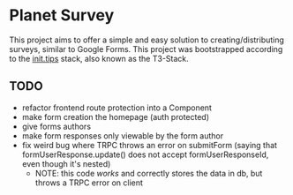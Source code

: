 # Planet Survey

This project aims to offer a simple and easy solution to creating/distributing surveys, similar to Google Forms. This project was bootstrapped according to the [init.tips](https://init.tips) stack, also known as the T3-Stack.

## TODO

- refactor frontend route protection into a Component
- make form creation the homepage (auth protected)
- give forms authors
- make form responses only viewable by the form author
- fix weird bug where TRPC throws an error on submitForm (saying that formUserResponse.update() does not accept formUserResponseId, even though it's nested)
    - NOTE: this code *works* and correctly stores the data in db, but throws a TRPC error on client
